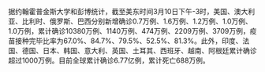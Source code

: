 据约翰霍普金斯大学和彭博统计，截至美东时间3月10日下午-3时，美国、澳大利亚、比利时、俄罗斯、巴西分别新增确诊0.7万例、1.6万例、1.2万例、1.0万例、1.0万例，累计确诊10380万例、1140万例、474万例、2209万例、3709万例，疫苗接种完毕比率为67.0%、84.7%、79.5%、52.5%、81.3%。此外，印度、法国、德国、日本、韩国、意大利、英国、土耳其、西班牙、越南、阿根廷累计确诊超过1000万例。目前全球累计确诊6.77亿例，累计死亡688万例。